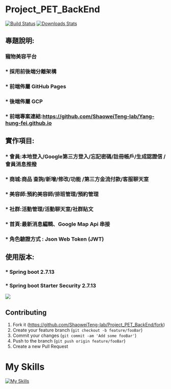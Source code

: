 # Project_PET_BackEnd
[![Build Status][travis-image]][travis-url]
[![Downloads Stats][npm-downloads]][npm-url]

## 專題說明:
<H3>寵物美容平台</H3>

### * 採用前後端分離架構
### * 前端佈屬 GitHub Pages
### * 後端佈屬 GCP
### * 前端專案連結:https://github.com/ShaoweiTeng-lab/Yang-hung-fei.github.io

## 實作項目:
### * 會員:本地登入/Google第三方登入/忘記密碼/註冊帳戶/生成認證信 /會員消息推撥

### * 商城:商品 查詢/新增/修改/功能 /第三方金流付款/客服聊天室

### * 美容師:預約美容師/排班管理/預約管理

### * 社群:活動管理/活動聊天室/社群貼文

### * 首頁:最新消息編輯、Google Map Api 串接

### * 角色驗證方式 : Json Web Token (JWT)

## 使用版本:
### * Spring boot 2.7.13
### * Spring boot Starter Security 2.7.13
![](header.png)







## Contributing

1. Fork it (<https://github.com/ShaoweiTeng-lab/Project_PET_BackEnd/fork>)
2. Create your feature branch (`git checkout -b feature/fooBar`)
3. Commit your changes (`git commit -am 'Add some fooBar'`)
4. Push to the branch (`git push origin feature/fooBar`)
5. Create a new Pull Request

<!-- Markdown link & img dfn's -->
[npm-image]: https://img.shields.io/npm/v/datadog-metrics.svg?style=flat-square
[npm-url]: https://npmjs.org/package/datadog-metrics
[npm-downloads]: https://img.shields.io/npm/dm/datadog-metrics.svg?style=flat-square
[travis-image]: https://img.shields.io/travis/dbader/node-datadog-metrics/master.svg?style=flat-square
[travis-url]: https://travis-ci.org/dbader/node-datadog-metrics
[wiki]: https://github.com/yourname/yourproject/wiki

<h1>My Skills</h1>

[![My Skills](https://skillicons.dev/icons?i=java,spring,css,html,redis,mysql,maven,hibernate,js&theme=light)](https://skillicons.dev)
